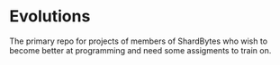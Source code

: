 # Evolutions
The primary repo for projects of members of ShardBytes who wish to become better at programming and need some assigments to train on.
